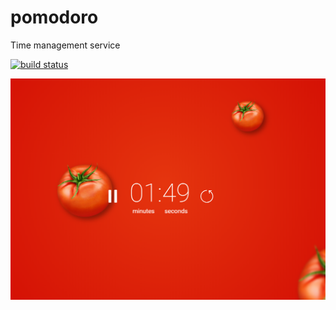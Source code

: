 # pomodoro
Time management service

[![build status](https://api.travis-ci.org/Hydrock/pomodoro.svg?branch=master)](https://travis-ci.org/Hydrock/pomodoro)

[![build status](https://raw.githubusercontent.com/Hydrock/pomodoro/master/src/static/images/other/promo.png)](https://pomodoro-time.com/)